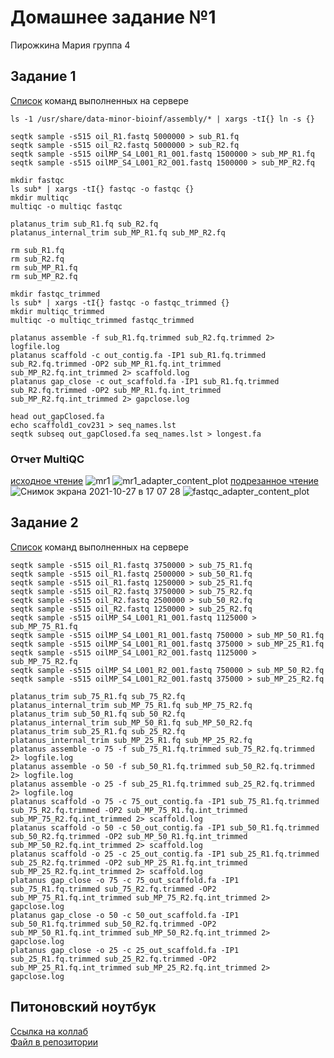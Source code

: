 # Домашнее задание №1
Пирожкина Мария группа 4

## Задание 1
[Список](https://github.com/Pirozhok1967/hse21_hw1/blob/main/src/code) команд выполненных на сервере

```
ls -1 /usr/share/data-minor-bioinf/assembly/* | xargs -tI{} ln -s {}

seqtk sample -s515 oil_R1.fastq 5000000 > sub_R1.fq
seqtk sample -s515 oil_R2.fastq 5000000 > sub_R2.fq
seqtk sample -s515 oilMP_S4_L001_R1_001.fastq 1500000 > sub_MP_R1.fq
seqtk sample -s515 oilMP_S4_L001_R2_001.fastq 1500000 > sub_MP_R2.fq

mkdir fastqc
ls sub* | xargs -tI{} fastqc -o fastqc {}
mkdir multiqc
multiqc -o multiqc fastqc

platanus_trim sub_R1.fq sub_R2.fq
platanus_internal_trim sub_MP_R1.fq sub_MP_R2.fq

rm sub_R1.fq
rm sub_R2.fq
rm sub_MP_R1.fq
rm sub_MP_R2.fq

mkdir fastqc_trimmed
ls sub* | xargs -tI{} fastqc -o fastqc_trimmed {}
mkdir multiqc_trimmed
multiqc -o multiqc_trimmed fastqc_trimmed

platanus assemble -f sub_R1.fq.trimmed sub_R2.fq.trimmed 2> logfile.log
platanus scaffold -c out_contig.fa -IP1 sub_R1.fq.trimmed sub_R2.fq.trimmed -OP2 sub_MP_R1.fq.int_trimmed sub_MP_R2.fq.int_trimmed 2> scaffold.log
platanus gap_close -c out_scaffold.fa -IP1 sub_R1.fq.trimmed sub_R2.fq.trimmed -OP2 sub_MP_R1.fq.int_trimmed sub_MP_R2.fq.int_trimmed 2> gapclose.log

head out_gapClosed.fa
echo scaffold1_cov231 > seq_names.lst
seqtk subseq out_gapClosed.fa seq_names.lst > longest.fa
```
### Отчет MultiQC
[исходное чтение](https://github.com/Pirozhok1967/hse21_hw1/blob/main/multiqc_report_1.html)
![mr1](https://user-images.githubusercontent.com/34075090/139083178-4bc88119-271a-407e-abb7-9c75902bde80.png)
![mr1_adapter_content_plot](https://user-images.githubusercontent.com/34075090/139083190-4865beb4-62a7-4c4e-8bdb-514ece1475aa.png)
[подрезанное чтение](https://github.com/Pirozhok1967/hse21_hw1/blob/main/multiqc_report.html)
![Снимок экрана 2021-10-27 в 17 07 28](https://user-images.githubusercontent.com/34075090/139083408-21b28e43-a190-4706-a773-28190df6b4d0.png)
![fastqc_adapter_content_plot](https://user-images.githubusercontent.com/34075090/139083426-32c4ac13-7970-4e39-90c0-9b14be2d9902.png)

## Задание 2
[Список](https://github.com/Pirozhok1967/hse21_hw1/blob/main/src/code2) команд выполненных на сервере</h4>
```
seqtk sample -s515 oil_R1.fastq 3750000 > sub_75_R1.fq
seqtk sample -s515 oil_R1.fastq 2500000 > sub_50_R1.fq
seqtk sample -s515 oil_R1.fastq 1250000 > sub_25_R1.fq
seqtk sample -s515 oil_R2.fastq 3750000 > sub_75_R2.fq
seqtk sample -s515 oil_R2.fastq 2500000 > sub_50_R2.fq
seqtk sample -s515 oil_R2.fastq 1250000 > sub_25_R2.fq
seqtk sample -s515 oilMP_S4_L001_R1_001.fastq 1125000 > sub_MP_75_R1.fq
seqtk sample -s515 oilMP_S4_L001_R1_001.fastq 750000 > sub_MP_50_R1.fq
seqtk sample -s515 oilMP_S4_L001_R1_001.fastq 375000 > sub_MP_25_R1.fq
seqtk sample -s515 oilMP_S4_L001_R2_001.fastq 1125000 > sub_MP_75_R2.fq
seqtk sample -s515 oilMP_S4_L001_R2_001.fastq 750000 > sub_MP_50_R2.fq
seqtk sample -s515 oilMP_S4_L001_R2_001.fastq 375000 > sub_MP_25_R2.fq

platanus_trim sub_75_R1.fq sub_75_R2.fq
platanus_internal_trim sub_MP_75_R1.fq sub_MP_75_R2.fq
platanus_trim sub_50_R1.fq sub_50_R2.fq
platanus_internal_trim sub_MP_50_R1.fq sub_MP_50_R2.fq
platanus_trim sub_25_R1.fq sub_25_R2.fq
platanus_internal_trim sub_MP_25_R1.fq sub_MP_25_R2.fq
platanus assemble -o 75 -f sub_75_R1.fq.trimmed sub_75_R2.fq.trimmed 2> logfile.log
platanus assemble -o 50 -f sub_50_R1.fq.trimmed sub_50_R2.fq.trimmed 2> logfile.log
platanus assemble -o 25 -f sub_25_R1.fq.trimmed sub_25_R2.fq.trimmed 2> logfile.log
platanus scaffold -o 75 -c 75_out_contig.fa -IP1 sub_75_R1.fq.trimmed sub_75_R2.fq.trimmed -OP2 sub_MP_75_R1.fq.int_trimmed sub_MP_75_R2.fq.int_trimmed 2> scaffold.log
platanus scaffold -o 50 -c 50_out_contig.fa -IP1 sub_50_R1.fq.trimmed sub_50_R2.fq.trimmed -OP2 sub_MP_50_R1.fq.int_trimmed sub_MP_50_R2.fq.int_trimmed 2> scaffold.log
platanus scaffold -o 25 -c 25_out_contig.fa -IP1 sub_25_R1.fq.trimmed sub_25_R2.fq.trimmed -OP2 sub_MP_25_R1.fq.int_trimmed sub_MP_25_R2.fq.int_trimmed 2> scaffold.log
platanus gap_close -o 75 -c 75_out_scaffold.fa -IP1 sub_75_R1.fq.trimmed sub_75_R2.fq.trimmed -OP2 sub_MP_75_R1.fq.int_trimmed sub_MP_75_R2.fq.int_trimmed 2> gapclose.log
platanus gap_close -o 50 -c 50_out_scaffold.fa -IP1 sub_50_R1.fq.trimmed sub_50_R2.fq.trimmed -OP2 sub_MP_50_R1.fq.int_trimmed sub_MP_50_R2.fq.int_trimmed 2> gapclose.log
platanus gap_close -o 25 -c 25_out_scaffold.fa -IP1 sub_25_R1.fq.trimmed sub_25_R2.fq.trimmed -OP2 sub_MP_25_R1.fq.int_trimmed sub_MP_25_R2.fq.int_trimmed 2> gapclose.log
```
## Питоновский ноутбук
[Ссылка на коллаб](https://colab.research.google.com/drive/1J1VrfiC6b15GtLexizD_LQMtZGI5lEgD?usp=sharing) </br>
[Файл в репозитории](https://github.com/Pirozhok1967/hse21_hw1/blob/main/hw1.ipynb)
